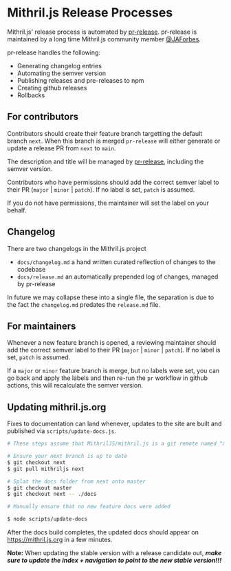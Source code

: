 <!--meta-description
Describes how we do releases of Mithril.js
-->

# Mithril.js Release Processes

Mithril.js' release process is automated by [pr-release].  pr-release is maintained by a long time Mithril.js community member [@JAForbes](https://github.com/JAForbes).

pr-release handles the following:

- Generating changelog entries
- Automating the semver version
- Publishing releases and pre-releases to npm
- Creating github releases
- Rollbacks

## For contributors

Contributors should create their feature branch targetting the default branch `next`.  When this branch is merged `pr-release` will either generate or update a release PR from `next` to `main`.

The description and title will be managed by [pr-release], including the semver version.

Contributors who have permissions should add the correct semver label to their PR (`major` | `minor` | `patch`).  If no label is set, `patch` is assumed.

If you do not have permissions, the maintainer will set the label on your behalf.

## Changelog

There are two changelogs in the Mithril.js project

- `docs/changelog.md` a hand written curated reflection of changes to the codebase
- `docs/release.md` an automatically prepended log of changes, managed by pr-release

In future we may collapse these into a single file, the separation is due to the fact the `changelog.md` predates the `release.md` file.

## For maintainers

Whenever a new feature branch is opened, a reviewing maintainer should add the correct semver label to their PR (`major` | `minor` | `patch`).  If no label is set, `patch` is assumed.

If a `major` or `minor` feature branch is merge, but no labels were set, you can go back and apply the labels and then re-run the `pr` workflow in github actions, this will recalculate the semver version.

## Updating mithril.js.org

Fixes to documentation can land whenever, updates to the site are built and published via `scripts/update-docs.js`.

```bash
# These steps assume that MithrilJS/mithril.js is a git remote named "mithriljs"

# Ensure your next branch is up to date
$ git checkout next
$ git pull mithriljs next

# Splat the docs folder from next onto master
$ git checkout master
$ git checkout next -- ./docs

# Manually ensure that no new feature docs were added

$ node scripts/update-docs
```

After the docs build completes, the updated docs should appear on https://mithril.js.org in a few minutes.

**Note:** When updating the stable version with a release candidate out, ***make sure to update the index + navigation to point to the new stable version!!!***

[pr-release]: https://pr-release.org/